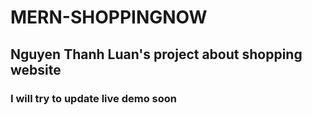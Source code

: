 # MERN-SHOPPINGNOW

## Nguyen Thanh Luan's project about shopping website

### I will try to update live demo soon

